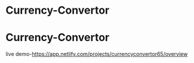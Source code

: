 ﻿# Currency-Convertor
# Currency-Convertor
live demo-https://app.netlify.com/projects/currencyconvertor65/overview
